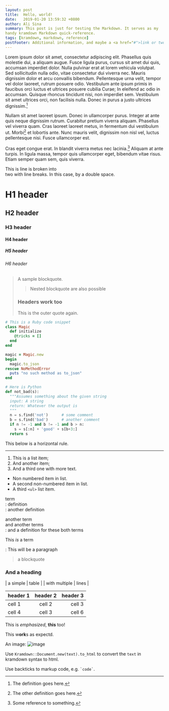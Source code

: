 ```yaml
---
layout: post
title:  Hello, world!
date:   2019-01-20 13:59:32 +0800
author: Ali Sina
summary: This post is just for testing the Markdown. It serves as my
handy kramdown Markdown quick-reference.
tags: [kramdown, markdown, reference]
postFooter: Additional information, and maybe a <a href="#">link or two</a>.
---
```

Lorem ipsum dolor sit amet, consectetur adipiscing elit. Phasellus quis molestie dui, a aliquam augue. Fusce ligula purus, cursus sit amet dui quis, accumsan imperdiet dolor. Nulla pulvinar erat at lorem vehicula volutpat. Sed sollicitudin nulla odio, vitae consectetur dui viverra nec. Mauris dignissim dolor et arcu convallis bibendum. Pellentesque urna velit, tempor vel dolor laoreet, rutrum posuere odio. Vestibulum ante ipsum primis in faucibus orci luctus et ultrices posuere cubilia Curae; In eleifend ac odio in accumsan. Quisque rhoncus tincidunt nisi, non imperdiet sem. Vestibulum sit amet ultrices orci, non facilisis nulla. Donec in purus a justo ultrices dignissim.[^1]

Nullam sit amet laoreet ipsum. Donec in ullamcorper purus. Integer at ante quis neque dignissim rutrum. Curabitur pretium viverra aliquam. Phasellus vel viverra quam. Cras laoreet laoreet metus, in fermentum dui vestibulum ut. Morbi[^2] et lobortis ante. Nunc mauris velit, dignissim non nisl vel, luctus pellentesque nisi. Fusce ullamcorper est.

Cras eget congue erat. In blandit viverra metus nec lacinia.[^3] Aliquam at ante turpis. In ligula massa, tempor quis ullamcorper eget, bibendum vitae risus. Etiam semper quam sem, quis viverra.

This is line is broken into  
two with line breaks. In this case, by a double space.

# H1 header
## H2 header
### H3 header
#### H4 header
##### H5 header
###### H6 header

> A sample blockquote.
>
> > Nested blockquote are also possible
>
> ### Headers work too
> This is the outer quote again.

~~~ruby
# This is a Ruby code snippet
class Magic
  def initialize
    @tricks = []
  end
end

magic = Magic.new
begin
  magic.to_json
rescue NoMethodError
  puts "no such method as to_json"
end
~~~

~~~python
# Here is Python
def not_bad(s):
  """Assumes something about the given string
  input: A string
  return: Whatever the output is
  """
  n = s.find('not')      # some comment
  b = s.find('bad')      # another comment
  if n != -1 and b != -1 and b > n:
    s = s[:n] + 'good' + s[b+3:]
  return s
~~~


This below is a horizontal rule.
* * *


1. This is a list item;
2. And another item;
2. And a third one with more text.


* Non numbered item in list.
* A second non-numbered item in list.
* A third `<ul>` list item.


term  
: definition  
: another definition


another term  
and another terms  
: and a definition for these both terms


This *is* a term  

: This will be a paragraph

  > a blockquote

  ### And a heading


| a simple | table |
| with multiple | lines |

| header 1 | header 2 | header 3 |
|:--------|:--------:|--------:|
| cell 1 | cell 2 | cell 3 |
| cell 4 | cell 3 | cell 6 |


This is *emphasized*, __this__ too!

This w**ork**s as expectd.


An image: ![image](http://placekitten.com/200/200)


Use `Kramdown::Document.new(text).to_html` to convert the
`text` in kramdown syntax to html.


Use backticks to markup code, e.g. `` `code` ``.


[^1]: The definition goes here.
[^2]: The other definition goes here.
[^3]: Some reference to something.
